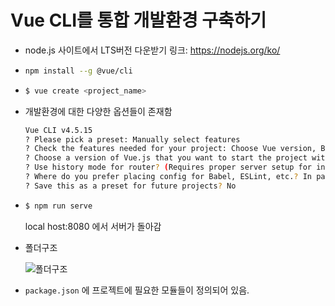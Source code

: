 # Vue CLI를 통합 개발환경 구축하기

- node.js 사이트에서 LTS버전 다운받기 링크: https://nodejs.org/ko/

- ``` bash
  npm install --g @vue/cli
  ```

- ``` bash
  $ vue create <project_name>
  ```

- 개발환경에 대한 다양한 옵션들이 존재함

  ``` bash
  Vue CLI v4.5.15
  ? Please pick a preset: Manually select features
  ? Check the features needed for your project: Choose Vue version, Babel, Router, Vuex
  ? Choose a version of Vue.js that you want to start the project with 3.x
  ? Use history mode for router? (Requires proper server setup for index fallback in production) Yes
  ? Where do you prefer placing config for Babel, ESLint, etc.? In package.json
  ? Save this as a preset for future projects? No
  ```

- ``` bash
  $ npm run serve
  ```

  local host:8080 에서 서버가 돌아감

- 폴더구조

  ![폴더구조](Vue_CLI_README_사진/폴더구조.PNG)

- `package.json` 에 프로젝트에 필요한 모듈들이 정의되어 있음. 





